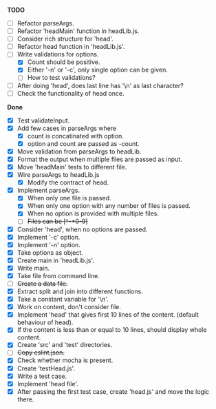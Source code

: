 **TODO**

- [ ] Refactor parseArgs.
- [ ] Refactor 'headMain' function in headLib.js.
- [ ] Consider rich structure for 'head'.
- [ ] Refactor head function in 'headLib.js'.
- [ ] Write validations for options.
  - [x] Count should be positive.
  - [x] Either '-n' or '-c', only single option can be given.
  - [ ] How to test validations?
- [ ] After doing 'head', does last line has '\n' as last character?
- [ ] Check the functionality of head once.

**Done**

- [x] Test validateInput.
- [x] Add few cases in parseArgs where
  - [x] count is concatinated with option.
  - [x] option and count are passed as -count.
- [x] Move validation from parseArgs to headLib.
- [x] Format the output when multiple files are passed as input.
- [x] Move 'headMain' tests to different file.
- [x] Wire parseArgs to headLib.js
  - [x] Modify the contract of head.
- [X] Implement parseArgs.
  - [x] When only one file is passed.
  - [x] When only one option with any number of files is passed.
  - [X] When no option is provided with multiple files.
  - [ ] ~~Files can be [^-*0-9]~~
- [x] Consider 'head', when no options are passed.
- [x] Implement '-c' option.
- [x] Implement '-n' option.
- [x] Take options as object.
- [x] Create main in 'headLib.js'.
- [x] Write main.
- [x] Take file from command line.
- [ ] ~~Create a data file.~~
- [x] Extract split and join into different functions.
- [x] Take a constant variable for '\n'.
- [x] Work on content, don't consider file.
- [x] Implement 'head' that gives first 10 lines of the content. (default behaviour of head).
- [x] If the content is less than or equal to 10 lines, should display whole content.
- [x] Create 'src' and 'test' directories.
- [ ] ~~Copy eslint.json.~~
- [x] Check whether mocha is present.
- [x] Create 'testHead.js'.
- [x] Write a test case.
- [x] Implement 'head file'.
- [x] After passing the first test case, create 'head.js' and move the logic there.
